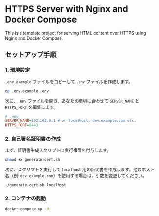 # HTTPS Server with Nginx and Docker Compose

This is a template project for serving HTML content over HTTPS using Nginx and Docker Compose.

## セットアップ手順

### 1. 環境設定

`.env.example` ファイルをコピーして `.env` ファイルを作成します。

```bash
cp .env.example .env
```

次に、`.env` ファイルを開き、あなたの環境に合わせて `SERVER_NAME` と `HTTPS_PORT` を編集します。

```ini
# .env
SERVER_NAME=192.168.0.1 # or localhost, dev.example.com etc.
HTTPS_PORT=8443
```

### 2. 自己署名証明書の作成

まず、証明書生成スクリプトに実行権限を付与します。

```bash
chmod +x generate-cert.sh
```

次に、スクリプトを実行して `localhost` 用の証明書を作成します。他のホスト名（例: `dev.example.com`）を使用する場合は、引数を変更してください。

```bash
./generate-cert.sh localhost
```

### 2. コンテナの起動

```bash
docker compose up -d
```
